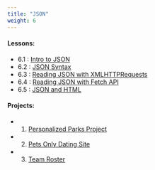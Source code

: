 ```yaml
---
title: "JSON"
weight: 6
---
```


#### Lessons:
 - 6.1 : [Intro to JSON](http://coding-for-the-web.lsupathways.org/6_unit_6/1_lesson_1/)
 - 6.2 : [JSON Syntax](http://coding-for-the-web.lsupathways.org/6_unit_6/2_lesson_2/)
 - 6.3 : [Reading JSON with XMLHTTPRequests](http://coding-for-the-web.lsupathways.org/6_unit_6/3_lesson_3/)
 - 6.4 : [Reading JSON with Fetch API](http://coding-for-the-web.lsupathways.org/6_unit_6/4_lesson_4/)
 - 6.5 : [JSON and HTML](http://coding-for-the-web.lsupathways.org/6_unit_6/5_lesson_5)
 
#### Projects: 
 - 1. [Personalized Parks Project](https://coding-for-the-web.lsupathways.org/6_unit_6/project_1/)
 - 2. [Pets Only Dating Site](#)
 - 3. [Team Roster](#)
 